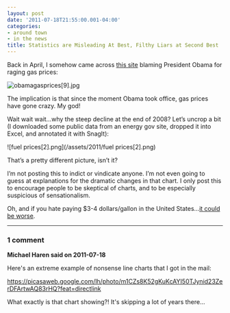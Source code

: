```yaml
---
layout: post
date: '2011-07-18T21:55:00.001-04:00'
categories:
- around town
- in the news
title: Statistics are Misleading At Best, Filthy Liars at Second Best
---
```



Back in April, I somehow came across [this site](http://disruptthenarrative.wordpress.com/2011/04/24/gas-pump-activism/) blaming President Obama for raging gas prices:

![obamagasprices[9].jpg](/assets/2011/obamagasprices[9].jpg)  

The implication is that since the moment Obama took office, gas prices have gone crazy. My god! 

Wait wait wait…why the steep decline at the end of 2008? Let’s uncrop a bit (I downloaded some public data from an energy gov site, dropped it into Excel, and annotated it with SnagIt):

![fuel prices[2].png](/assets/2011/fuel prices[2].png)

That’s a pretty different picture, isn’t it? 

I’m not posting this to indict or vindicate anyone. I’m not even going to guess at explanations for the dramatic changes in that chart. I only post this to encourage people to be skeptical of charts, and to be especially suspicious of sensationalism.

Oh, and if you hate paying $3-4 dollars/gallon in the United States…[it could be worse](../../2005/09/gas-prices.html).

---

### 1 comment

**Michael Haren said on 2011-07-18**

Here's an extreme example of nonsense line charts that I got in the mail:

https://picasaweb.google.com/lh/photo/m1CZs8K52gKuKcAYI50TJynid23ZerDFArtwAQ83rHQ?feat=directlink

What exactly is that chart showing?! It's skipping a lot of years there...

